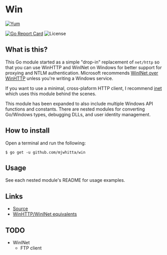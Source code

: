 # Win

[![Yum](https://img.shields.io/badge/-Buy%20me%20a%20cookie-blue?labelColor=grey&logo=cookiecutter&style=for-the-badge)](https://www.buymeacoffee.com/mjwhitta)

[![Go Report Card](https://goreportcard.com/badge/github.com/mjwhitta/win?style=for-the-badge)](https://goreportcard.com/report/github.com/mjwhitta/win)
![License](https://img.shields.io/github/license/mjwhitta/win?style=for-the-badge)

## What is this?

This Go module started as a simple "drop-in" replacement of `net/http`
so that you can use WinHTTP and WinINet on Windows for better support
for proxying and NTLM authentication. Microsoft recommends [WinINet
over WinHTTP] unless you're writing a Windows service.

If you want to use a minimal, cross-plaform HTTP client, I recommend
[inet] which uses this module behind the scenes.

This module has been expanded to also include multiple Windows API
functions and constants. There are nested modules for converting
Go/Windows types, debugging DLLs, and user identity management.

[inet]: https://github.com/mjwhitta/inet
[WinINet over WinHTTP]: https://docs.microsoft.com/en-us/windows/win32/wininet/wininet-vs-winhttp

## How to install

Open a terminal and run the following:

```
$ go get -u github.com/mjwhitta/win
```

## Usage

See each nested module's README for usage examples.

## Links

- [Source](https://github.com/mjwhitta/win)
- [WinHTTP/WinINet equivalents](https://learn.microsoft.com/en-us/windows/win32/winhttp/porting-wininet-applications-to-winhttp#winhttp-equivalents-to-wininet-functions)

## TODO

- WinINet
    - FTP client
